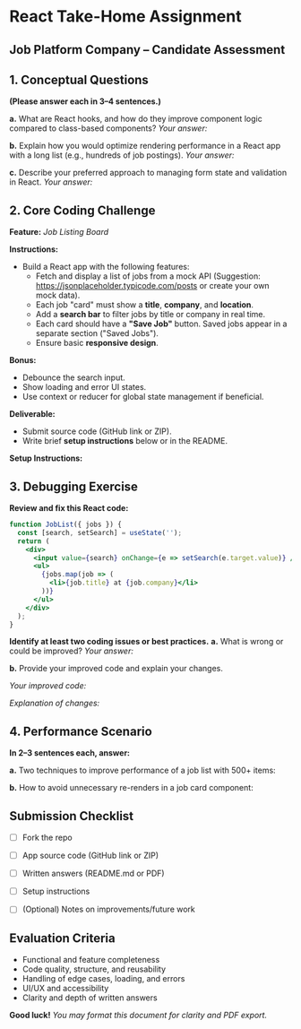 # React Take-Home Assignment

## Job Platform Company – Candidate Assessment

## 1. Conceptual Questions

**(Please answer each in 3–4 sentences.)**

**a.** What are React hooks, and how do they improve component logic compared to class-based components?
*Your answer:*

**b.** Explain how you would optimize rendering performance in a React app with a long list (e.g., hundreds of job postings).
*Your answer:*

**c.** Describe your preferred approach to managing form state and validation in React.
*Your answer:*

## 2. Core Coding Challenge

**Feature:** _Job Listing Board_

**Instructions:**

- Build a React app with the following features:
    - Fetch and display a list of jobs from a mock API
(Suggestion: https://jsonplaceholder.typicode.com/posts or create your own mock data).
    - Each job "card" must show a **title**, **company**, and **location**.
    - Add a **search bar** to filter jobs by title or company in real time.
    - Each card should have a **"Save Job"** button. Saved jobs appear in a separate section ("Saved Jobs").
    - Ensure basic **responsive design**.

**Bonus:**

- Debounce the search input.
- Show loading and error UI states.
- Use context or reducer for global state management if beneficial.

**Deliverable:**

- Submit source code (GitHub link or ZIP).
- Write brief **setup instructions** below or in the README.

**Setup Instructions:**

## 3. Debugging Exercise

**Review and fix this React code:**

```jsx
function JobList({ jobs }) {
  const [search, setSearch] = useState('');
  return (
    <div>
      <input value={search} onChange={e => setSearch(e.target.value)} />
      <ul>
        {jobs.map(job => (
          <li>{job.title} at {job.company}</li>
        ))}
      </ul>
    </div>
  );
}
```

**Identify at least two coding issues or best practices.**
**a.** What is wrong or could be improved?
*Your answer:*

**b.** Provide your improved code and explain your changes.

*Your improved code:*

*Explanation of changes:*

## 4. Performance Scenario

**In 2–3 sentences each, answer:**

**a.** Two techniques to improve performance of a job list with 500+ items:

**b.** How to avoid unnecessary re-renders in a job card component:

## Submission Checklist

- [ ] Fork the repo
- [ ] App source code (GitHub link or ZIP)
- [ ] Written answers (README.md or PDF)
- [ ] Setup instructions
- [ ] (Optional) Notes on improvements/future work


## Evaluation Criteria

- Functional and feature completeness
- Code quality, structure, and reusability
- Handling of edge cases, loading, and errors
- UI/UX and accessibility
- Clarity and depth of written answers

**Good luck!**
_You may format this document for clarity and PDF export._


